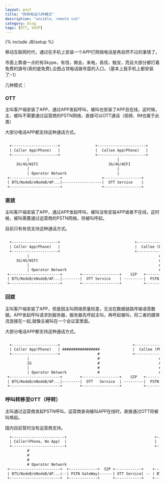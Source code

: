 ```yaml
---
layout: post
title: "网络电话几种模式"
description: "ansible, remote ssh"
category: blog
tags: [OTT, VOIP]
---
```

{% include JB/setup %}

移动互联网时代，通过在手机上安装一个APP打网络电话是再自然不过的事情了。

市面上靠谱一点的有Skype，有信，微会，来电，易信，触宝，而且大部分都打着免费的旗号(真的是免费),企图占领电话拨号盘的入口。（基本上我手机上都安装了:-)）


几种模式：

### OTT
主叫客户端安装了APP，通过APP发起呼叫，被叫也安装了APP且在线，这时候，主、被叫不需要通过运营商的PSTN网络，直接可以OTT通话（视频、IM也属于此类）

大部分电话APP都支持这种通话方式。

~~~txt

  +---------------------+                +----------------------+
  | Caller App(Phone)   |                |  Callee App(Phone)   |
  +---------------------+                +----------------------+
          |                                        |
     3G/4G/WIFI                                3G/4G/WIFI  
          |                                        |
          | Operator Network                       |  
 +-----------------------+                  +-----------------+
 | BTS/NodeB/eNodeB/AP...|------------------|  OTT Service    |
 +-----------------------+                  +-----------------+ 
~~~

### 直拨
主叫客户端安装了APP，通过APP发起呼叫，被叫没有安装APP或者不在线，这时候，被叫需要通过运营商的PSTN网络，将被叫呼起。

目前只有有信支持这种通话方式。

~~~txt

  +---------------------+                                  +--------------------------+  
  | Caller App(Phone)   |                                  |  Callee (Phone, No App)  |
  +---------------------+                                  +--------------------------+
          |                                                           #
     3G/4G/WIFI                                                       #
          |                                                           #
          | Operator Network                                          #  Operator Network 
 +-----------------------+        +-----------------+    SIP   +-----------------+ 
 | BTS/NodeB/eNodeB/AP...|--------|  OTT Service    | ---------|  PSTN GateWay   |  
 +-----------------------+        +-----------------+          +-----------------+ 

~~~


### 回拨
主叫客户端安装了APP，但是因主叫网络质量较差，无法在数据链路传输语音数据。APP发起呼叫请求到服务器，服务器先呼起主叫，再呼起被叫，将二者的媒体流连接在一起,就像主被叫在一个会议室里面。

大部分电话APP都支持这种通话方式。

~~~txt

  +---------------------+                                 +--------------------------+  
  | Caller App(Phone)   | #################               |  Callee (Phone, No App)  |
  +---------------------+                 #               +--------------------------+
          |                               #                           #
          2G                              #                           #
          |                               #                           #
          | Operator Network              #                           #  Operator Network 
 +-----------------------+        +-----------------+    SIP   +-----------------+ 
 | BTS/NodeB/eNodeB/AP...|--------|  OTT   Service  | ---------|  PSTN GateWay   |  
 +-----------------------+        +-----------------+          +-----------------+ 
~~~

### 呼叫转移至OTT（呼转）
主叫通过运营商发起PSTN呼叫，运营商查询被叫APP在线时，直接通过OTT将被叫唤起。

国内目前暂时没有运营商支持。

~~~txt
  +------------------------+                                        +---------------------+  
  | Caller(Phone, No App)  |                                        |  Callee APP(Phone)  |
  +------------------------+                                        +---------------------+
          #                                                                  |                  
          #                                                             3G/4G/WIFI              
          #                                                                  |                  
          # Operator Network                                                 | 
 +-----------------------+  +-------------+  SIP +------------+    +-----------------------+   
 | BTS/NodeB/eNodeB/AP...|--| PSTN GateWay|------| OTT Service| -- | BTS/NodeB/eNodeB/AP...|
 +-----------------------+  +-------------+      +------------+    +-----------------------+   
~~~

